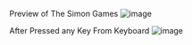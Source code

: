 
Preview of The Simon Games
![image](https://github.com/user-attachments/assets/bcb4b9c3-cfba-4a84-a0a4-adf170c9eb97)

After Pressed any Key From Keyboard 
![image](https://github.com/user-attachments/assets/8b2b4482-839f-4f8d-93bb-1adcbcc650ec)
